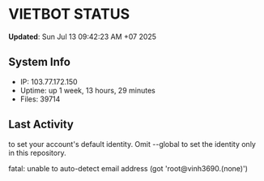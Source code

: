 # VIETBOT STATUS
**Updated**: Sun Jul 13 09:42:23 AM +07 2025

## System Info
- IP: 103.77.172.150
- Uptime: up 1 week, 13 hours, 29 minutes
- Files: 39714

## Last Activity

to set your account's default identity.
Omit --global to set the identity only in this repository.

fatal: unable to auto-detect email address (got 'root@vinh3690.(none)')
